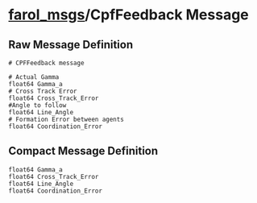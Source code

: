 [farol_msgs](index-msg.md)/CpfFeedback Message
====================================================

Raw Message Definition
----------------------

```
# CPFFeedback message  
  
# Actual Gamma  
float64 Gamma_a  
# Cross Track Error  
float64 Cross_Track_Error   
#Angle to follow  
float64 Line_Angle  
# Formation Error between agents  
float64 Coordination_Error   
```

Compact Message Definition
--------------------------
```
float64 Gamma_a  
float64 Cross_Track_Error  
float64 Line_Angle  
float64 Coordination_Error
```
